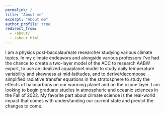 ```yaml
---
permalink: /
title: "About me"
excerpt: "About me"
author_profile: true
redirect_from: 
  - /about/
  - /about.html
---
```


I am a physics post-baccalaureate researcher studying various climate topics. In my climate endeavors and alongside various professors I've had the chance to create a two-layer model of the ACC to research AABW export, to use an idealized aquaplanet model to study daily temperature variability and skewness at mid-latitudes, and to derive/decompose simplified radiative transfer equations in the stratosphere to study the effects of halocarbons on our warming planet and on the ozone layer. I am looking to begin graduate studies in atmospheric and oceanic sciences in the Fall of 2022. My favorite part about climate science is the real-world impact that comes with understanding our current state and predict the changes to come.
